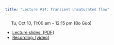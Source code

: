 ```yaml
---
title: "Lecture #14: Transient unsaturated flow"
---
```


&nbsp;&nbsp;&nbsp;&nbsp;&nbsp;Tu, Oct 10, 11:00 am – 12:15 pm (Bo Guo)

- [Lecture slides: [PDF]](../assets/lecture_slides/Lecture_14_(10-10-2023).pdf) 
- [Recording: [video]](https://arizona.zoom.us/rec/share/hlMsrS4w83_PqQaROwjJFh5gKH5CEJ1aNA24Ygx2fhetMTtcOo1k8iAR0IWXECAW.5OhZttd_3u4XPcWs)

